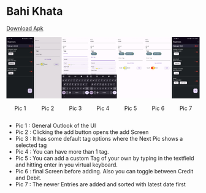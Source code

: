# Bahi Khata
[Download Apk](https://github.com/vinayakgupta29/bahi_khata/releases/download/alpha/bahi_kahta.apk)
<div style="display: flex; justify-content: space-between;">
   <div style="text-align: center;"> <img src="https://github.com/vinayakgupta29/bahi_khata/blob/main/assets/Screenshot_2024-02-09-17-11-53-37_bda9946562fe04081165a9124e0fc1f4.jpg" alt="Image 1" width="200"><p>Pic 1</p></div>
   <div style="text-align: center;"> <img src="https://github.com/vinayakgupta29/bahi_khata/blob/main/assets/Screenshot_2024-02-09-17-12-00-42_bda9946562fe04081165a9124e0fc1f4.jpg" alt="Image 2" width="200"><p>Pic 2</p></div>
<div style="text-align: center;">    <img src="https://github.com/vinayakgupta29/bahi_khata/blob/main/assets/Screenshot_2024-02-09-17-12-43-34_bda9946562fe04081165a9124e0fc1f4.jpg" alt="Image 3" width="200"><p>Pic 3</p></div>
  <div style="text-align: center;">    <img src="https://github.com/vinayakgupta29/bahi_khata/blob/main/assets/Screenshot_2024-02-09-17-12-50-50_bda9946562fe04081165a9124e0fc1f4.jpg" alt="Image 3" width="200"><p>Pic 4</p></div>
  <div style="text-align: center;">    <img src="https://github.com/vinayakgupta29/bahi_khata/blob/main/assets/Screenshot_2024-02-09-17-13-07-78_bda9946562fe04081165a9124e0fc1f4.jpg" alt="Image 3" width="200"><p>Pic 5</p></div>
    <div style="text-align: center;">    <img src="https://github.com/vinayakgupta29/bahi_khata/blob/main/assets/Screenshot_2024-02-09-17-13-10-54_bda9946562fe04081165a9124e0fc1f4.jpg" alt="Image 3" width="200"><p>Pic 6</p></div>
    <div style="text-align: center;"><img src="https://github.com/vinayakgupta29/bahi_khata/blob/main/assets/Screenshot_2024-02-09-17-43-54-58_bda9946562fe04081165a9124e0fc1f4.jpg" width="200" ><p>Pic 7</p></div>
  
</div>


- Pic 1 : General Outlook of the UI
- Pic 2 : Clicking the add button opens the add Screen
- Pic 3 : It has some default tag options where the Next Pic shows a selected tag
- Pic 4 : You can have more than 1 tag.
- Pic 5 : You can add a custom Tag of your own by typing in the textfield and hitting enter in you virtual keyboard.
- Pic 6 : final Screen before adding. Also you can toggle between Credit and Debit.
- Pic 7 : The newer Entries are added and sorted with latest date first
